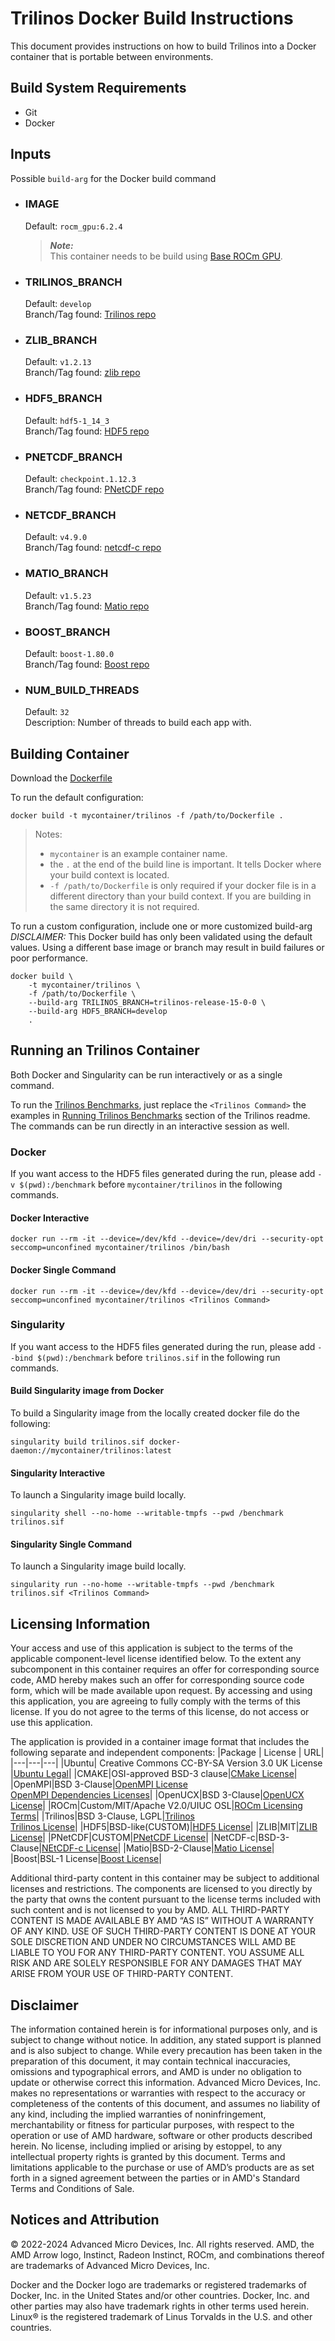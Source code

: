# Trilinos Docker Build Instructions 
This document provides instructions on how to build Trilinos into a Docker container that is portable between environments.

## Build System Requirements
- Git
- Docker

## Inputs
Possible `build-arg` for the Docker build command  

- ### IMAGE
    Default: `rocm_gpu:6.2.4`  
    > ***Note:***  
    >  This container needs to be build using [Base ROCm GPU](/base-gpu-mpi-rocm-docker/Dockerfile).

- ### TRILINOS_BRANCH
    Default: `develop`  
    Branch/Tag found: [Trilinos repo](https://github.com/trilinos/trilinos.git)

- ### ZLIB_BRANCH
    Default: `v1.2.13`  
    Branch/Tag found: [zlib repo](https://github.com/madler/zlib.git)

- ### HDF5_BRANCH
    Default: `hdf5-1_14_3`  
    Branch/Tag found: [HDF5 repo](https://github.com/HDFGroup/hdf5.git)

- ### PNETCDF_BRANCH
    Default: `checkpoint.1.12.3`  
    Branch/Tag found: [PNetCDF repo](https://github.com/Parallel-NetCDF/pnetcdf.git)

- ### NETCDF_BRANCH
    Default: `v4.9.0`  
    Branch/Tag found: [netcdf-c repo](https://github.com/Unidata/netcdf-c.git )

- ### MATIO_BRANCH
    Default: `v1.5.23`  
    Branch/Tag found: [Matio repo](https://github.com/tbeu/matio.git)

- ### BOOST_BRANCH
    Default: `boost-1.80.0`  
    Branch/Tag found: [Boost repo](https://github.com/boostorg/boost.git)

- ### NUM_BUILD_THREADS
    Default: `32`  
    Description: Number of threads to build each app with.
    


## Building Container
Download the [Dockerfile](/trilinos/docker/Dockerfile) 

To run the default configuration:
```
docker build -t mycontainer/trilinos -f /path/to/Dockerfile . 
```
> Notes:  
>- `mycontainer` is an example container name.
>- the `.` at the end of the build line is important. It tells Docker where your build context is located.
>- `-f /path/to/Dockerfile` is only required if your docker file is in a different directory than your build context. If you are building in the same directory it is not required. 

To run a custom configuration, include one or more customized build-arg  
*DISCLAIMER:* This Docker build has only been validated using the default values. Using a different base image or branch may result in build failures or poor performance.  

```
docker build \
    -t mycontainer/trilinos \
    -f /path/to/Dockerfile \
    --build-arg TRILINOS_BRANCH=trilinos-release-15-0-0 \
    --build-arg HDF5_BRANCH=develop
    . 
```

## Running an Trilinos Container
Both Docker and Singularity can be run interactively or as a single command.

To run the [Trilinos Benchmarks](/trilinos/README.md#running-trilinos-benchmarks), just replace the `<Trilinos Command>` the examples in [Running Trilinos Benchmarks](/trilinos/README.md#running-trilinos-benchmarks) section of the Trilinos readme. The commands can be run directly in an interactive session as well. 

### Docker  
If you want access to the HDF5 files generated during the run, please add `-v $(pwd):/benchmark` before `mycontainer/trilinos` in the following commands. 

#### Docker Interactive
```
docker run --rm -it --device=/dev/kfd --device=/dev/dri --security-opt seccomp=unconfined mycontainer/trilinos /bin/bash
```
#### Docker Single Command
```
docker run --rm -it --device=/dev/kfd --device=/dev/dri --security-opt seccomp=unconfined mycontainer/trilinos <Trilinos Command>
```

### Singularity  
If you want access to the HDF5 files generated during the run, please add `--bind $(pwd):/benchmark` before `trilinos.sif` in the following run commands.
#### Build Singularity image from Docker
To build a Singularity image from the locally created docker file do the following:
```
singularity build trilinos.sif docker-daemon://mycontainer/trilinos:latest
```

#### Singularity Interactive
To launch a Singularity image build locally.
```
singularity shell --no-home --writable-tmpfs --pwd /benchmark trilinos.sif
```

#### Singularity Single Command
To launch a Singularity image build locally.
```
singularity run --no-home --writable-tmpfs --pwd /benchmark trilinos.sif <Trilinos Command>
```

## Licensing Information
Your access and use of this application is subject to the terms of the applicable component-level license identified below. To the extent any subcomponent in this container requires an offer for corresponding source code, AMD hereby makes such an offer for corresponding source code form, which will be made available upon request. By accessing and using this application, you are agreeing to fully comply with the terms of this license. If you do not agree to the terms of this license, do not access or use this application.

The application is provided in a container image format that includes the following separate and independent components:
|Package | License | URL|
|---|---|---|
|Ubuntu| Creative Commons CC-BY-SA Version 3.0 UK License |[Ubuntu Legal](https://ubuntu.com/legal)|
|CMAKE|OSI-approved BSD-3 clause|[CMake License](https://cmake.org/licensing/)|
|OpenMPI|BSD 3-Clause|[OpenMPI License](https://www-lb.open-mpi.org/community/license.php)<br /> [OpenMPI Dependencies Licenses](https://docs.open-mpi.org/en/v5.0.x/license/index.html)|
|OpenUCX|BSD 3-Clause|[OpenUCX License](https://openucx.org/license/)|
|ROCm|Custom/MIT/Apache V2.0/UIUC OSL|[ROCm Licensing Terms](https://rocm.docs.amd.com/en/latest/about/license.html)|
|Trilinos|BSD 3-Clause, LGPL|[Trilinos](https://github.com/trilinos/Trilinos)<br >[Trilinos License](https://trilinos.github.io/license.html)|
|HDF5|BSD-like(CUSTOM)|[HDF5 License](https://github.com/HDFGroup/hdf5/blob/develop/COPYING)|
|ZLIB|MIT|[ZLIB License](https://github.com/madler/zlib?tab=License-1-ov-file#readme)|
|PNetCDF|CUSTOM|[PNetCDF License](https://github.com/Parallel-NetCDF/PnetCDF/blob/master/COPYRIGHT)|
|NetCDF-c|BSD-3-Clause|[NEtCDF-c License](https://github.com/Unidata/netcdf-c?tab=BSD-3-Clause-1-ov-file#readme)|
|Matio|BSD-2-Clause|[Matio License](https://github.com/tbeu/matio?tab=BSD-2-Clause-1-ov-file#readme)|
|Boost|BSL-1 License|[Boost License](https://github.com/boostorg/boost?tab=BSL-1.0-1-ov-file#readme)|


Additional third-party content in this container may be subject to additional licenses and restrictions. The components are licensed to you directly by the party that owns the content pursuant to the license terms included with such content and is not licensed to you by AMD. ALL THIRD-PARTY CONTENT IS MADE AVAILABLE BY AMD “AS IS” WITHOUT A WARRANTY OF ANY KIND. USE OF SUCH THIRD-PARTY CONTENT IS DONE AT YOUR SOLE DISCRETION AND UNDER NO CIRCUMSTANCES WILL AMD BE LIABLE TO YOU FOR ANY THIRD-PARTY CONTENT. YOU ASSUME ALL RISK AND ARE SOLELY RESPONSIBLE FOR ANY DAMAGES THAT MAY ARISE FROM YOUR USE OF THIRD-PARTY CONTENT.

## Disclaimer
The information contained herein is for informational purposes only, and is subject to change without notice. In addition, any stated support is planned and is also subject to change. While every precaution has been taken in the preparation of this document, it may contain technical inaccuracies, omissions and typographical errors, and AMD is under no obligation to update or otherwise correct this information. Advanced Micro Devices, Inc. makes no representations or warranties with respect to the accuracy or completeness of the contents of this document, and assumes no liability of any kind, including the implied warranties of noninfringement, merchantability or fitness for particular purposes, with respect to the operation or use of AMD hardware, software or other products described herein. No license, including implied or arising by estoppel, to any intellectual property rights is granted by this document. Terms and limitations applicable to the purchase or use of AMD’s products are as set forth in a signed agreement between the parties or in AMD's Standard Terms and Conditions of Sale.

## Notices and Attribution
© 2022-2024 Advanced Micro Devices, Inc. All rights reserved. AMD, the AMD Arrow logo, Instinct, Radeon Instinct, ROCm, and combinations thereof are trademarks of Advanced Micro Devices, Inc.

Docker and the Docker logo are trademarks or registered trademarks of Docker, Inc. in the United States and/or other countries. Docker, Inc. and other parties may also have trademark rights in other terms used herein. Linux® is the registered trademark of Linus Torvalds in the U.S. and other countries.
